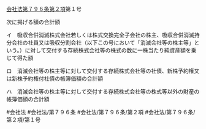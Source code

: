 [会社法第７９６条第２項](会社法＿＿＿＿第７９６条第２項)第１号

次に掲げる額の合計額

イ　吸収合併消滅株式会社若しくは株式交換完全子会社の株主、吸収合併消滅持分会社の社員又は吸収分割会社（以下この号において「消滅会社等の株主等」という。）に対して交付する存続株式会社等の株式の数に一株当たり純資産額を乗じて得た額

ロ　消滅会社等の株主等に対して交付する存続株式会社等の社債、新株予約権又は新株予約権付社債の帳簿価額の合計額

ハ　消滅会社等の株主等に対して交付する存続株式会社等の株式等以外の財産の帳簿価額の合計額


#会社法
#会社法/第７９６条
#会社法/第７９６条/第２項
#会社法/第７９６条/第２項/第１号
